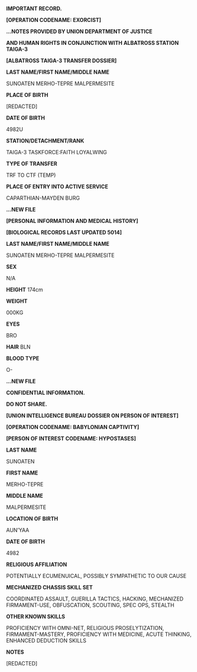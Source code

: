 **IMPORTANT RECORD.**

**[OPERATION CODENAME: EXORCIST]**

**…NOTES PROVIDED BY UNION DEPARTMENT OF JUSTICE**

**AND HUMAN RIGHTS IN CONJUNCTION WITH ALBATROSS STATION TAIGA-3**

**[ALBATROSS TAIGA-3 TRANSFER DOSSIER]**

**LAST NAME/FIRST NAME/MIDDLE NAME**

SUNOATEN MERHO-TEPRE MALPERMESITE

**PLACE OF BIRTH**

[REDACTED]

**DATE OF BIRTH**

4982U

**STATION/DETACHMENT/RANK**

TAIGA-3 TASKFORCE:FAITH LOYALWING

**TYPE OF TRANSFER**

TRF TO CTF (TEMP)

**PLACE OF ENTRY INTO ACTIVE SERVICE**

CAPARTHIAN-MAYDEN BURG

**…NEW FILE**

**[PERSONAL INFORMATION AND MEDICAL HISTORY]**

**[BIOLOGICAL RECORDS LAST UPDATED 5014]**

**LAST NAME/FIRST NAME/MIDDLE NAME**

SUNOATEN MERHO-TEPRE MALPERMESITE

**SEX**

N/A

**HEIGHT**
174cm

**WEIGHT**

000KG

**EYES**

BRO

**HAIR**
BLN

**BLOOD TYPE**

O-

**…NEW FILE**

**CONFIDENTIAL INFORMATION.**

**DO NOT SHARE.**

**[UNION INTELLIGENCE BUREAU DOSSIER ON PERSON OF INTEREST]**

**[OPERATION CODENAME: BABYLONIAN CAPTIVITY]**

**[PERSON OF INTEREST CODENAME: HYPOSTASES]**

**LAST NAME**

SUNOATEN

**FIRST NAME**

MERHO-TEPRE

**MIDDLE NAME**

MALPERMESITE

**LOCATION OF BIRTH**

AUN’YAA

**DATE OF BIRTH**

4982

**RELIGIOUS AFFILIATION**

POTENTIALLY ECUMENUICAL, POSSIBLY SYMPATHETIC TO OUR CAUSE

**MECHANIZED CHASSIS SKILL SET**

COORDINATED ASSAULT, GUERILLA TACTICS, HACKING, MECHANIZED FIRMAMENT-USE, OBFUSCATION, SCOUTING, SPEC OPS,  STEALTH

**OTHER KNOWN SKILLS**

PROFICIENCY WITH OMNI-NET, RELIGIOUS PROSELYTIZATION, FIRMAMENT-MASTERY, PROFICIENCY WITH MEDICINE, ACUTE THINKING, ENHANCED DEDUCTION SKILLS

**NOTES**

[REDACTED]
